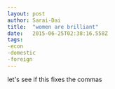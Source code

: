 ```yaml
---
layout: post 
author: Sarai-Dai 
title:  "women are brilliant" 
date:   2015-06-25T02:38:16.558Z 
tags: 
-econ
-domestic
-foreign
---
```


let's see if this fixes the commas